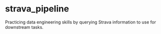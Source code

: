 # strava_pipeline

Practicing data engineering skills by querying Strava information to use for downstream tasks. 
